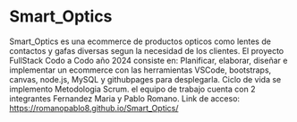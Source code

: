 # Smart_Optics
Smart_Optics es una ecommerce de productos opticos como lentes de contactos y gafas diversas segun la necesidad de los clientes. El proyecto FullStack Codo a Codo año 2024 consiste en: Planificar, elaborar, diseñar e implementar un ecommerce con las herramientas VSCode, bootstraps, canvas, node.js, MySQL y githubpages para desplegarla. Ciclo de vida se implemento Metodologia Scrum. el equipo de trabajo cuenta con 2 integrantes Fernandez Maria y Pablo Romano. Link de acceso:
https://romanopablo8.github.io/Smart_Optics/
